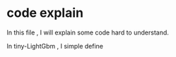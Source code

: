 # **code explain**

In this file , I will explain some code hard to understand.

In tiny-LightGbm , I simple define 



